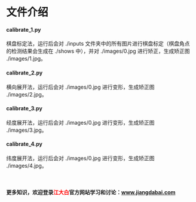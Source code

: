 # 文件介绍

#### calibrate_1.py
棋盘标定法，运行后会对 ./inputs 文件夹中的所有图片进行棋盘标定（棋盘角点的检测结果会生成在 ./shows 中），并对 ./images/0.jpg 进行矫正，生成矫正图 ./images/1.jpg。

#### calibrate_2.py
横向展开法，运行后会对 ./images/0.jpg 进行变形，生成矫正图 ./images/2.jpg。

#### calibrate_3.py
经度展开法，运行后会对 ./images/0.jpg 进行变形，生成矫正图 ./images/3.jpg。

#### calibrate_4.py
纬度展开法，运行后会对 ./images/0.jpg 进行变形，生成矫正图 ./images/4.jpg。

<br/>

#### 更多知识，欢迎登录<font color=#FF0000 >江大白</font>官方网站学习和讨论：www.jiangdabai.com